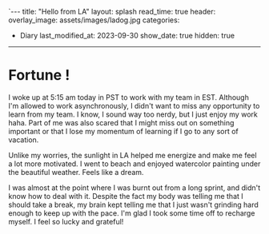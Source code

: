 `---
title: "Hello from LA" 
layout: splash
read_time: true
header:
  overlay_image: assets/images/ladog.jpg
categories:
- Diary
last_modified_at: 2023-09-30
show_date: true
hidden: true
---

# Fortune !

I woke up at 5:15 am today in PST to work with my team in EST. Although I'm allowed to work asynchronously, I didn't want to miss any opportunity to learn from my team. I know, I sound way too nerdy, but I just enjoy my work haha. Part of me was also scared that I might miss out on something important or that I lose my momentum of learning if I go to any sort of vacation.

Unlike my worries, the sunlight in LA helped me energize and make me feel a lot more motivated. I went to beach and enjoyed watercolor painting under the beautiful weather. Feels like a dream.

I was almost at the point where I was burnt out from a long sprint, and didn't know how to deal with it. Despite the fact my body was telling me that I should take a break, my brain kept telling me that I just wasn't grinding hard enough to keep up with the pace. I'm glad I took some time off to recharge myself. I feel so lucky and grateful!